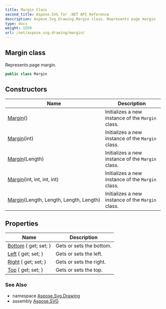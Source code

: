 ```yaml
---
title: Margin Class
second_title: Aspose.SVG for .NET API Reference
description: Aspose.Svg.Drawing.Margin class. Represents page margin
type: docs
weight: 1550
url: /net/aspose.svg.drawing/margin/
---
```

## Margin class

Represents page margin.

```csharp
public class Margin
```

## Constructors

| Name | Description |
| --- | --- |
| [Margin](margin/#constructor)() | Initializes a new instance of the `Margin` class. |
| [Margin](margin/#constructor_3)(int) | Initializes a new instance of the `Margin` class. |
| [Margin](margin/#constructor_1)(Length) | Initializes a new instance of the `Margin` class. |
| [Margin](margin/#constructor_4)(int, int, int, int) | Initializes a new instance of the `Margin` class. |
| [Margin](margin/#constructor_2)(Length, Length, Length, Length) | Initializes a new instance of the `Margin` class. |

## Properties

| Name | Description |
| --- | --- |
| [Bottom](../../aspose.svg.drawing/margin/bottom/) { get; set; } | Gets or sets the bottom. |
| [Left](../../aspose.svg.drawing/margin/left/) { get; set; } | Gets or sets the left. |
| [Right](../../aspose.svg.drawing/margin/right/) { get; set; } | Gets or sets the right. |
| [Top](../../aspose.svg.drawing/margin/top/) { get; set; } | Gets or sets the top. |

### See Also

* namespace [Aspose.Svg.Drawing](../../aspose.svg.drawing/)
* assembly [Aspose.SVG](../../)
